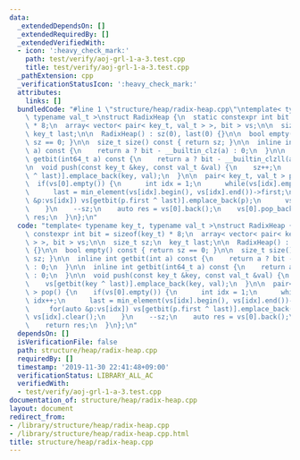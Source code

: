 ```yaml
---
data:
  _extendedDependsOn: []
  _extendedRequiredBy: []
  _extendedVerifiedWith:
  - icon: ':heavy_check_mark:'
    path: test/verify/aoj-grl-1-a-3.test.cpp
    title: test/verify/aoj-grl-1-a-3.test.cpp
  _pathExtension: cpp
  _verificationStatusIcon: ':heavy_check_mark:'
  attributes:
    links: []
  bundledCode: "#line 1 \"structure/heap/radix-heap.cpp\"\ntemplate< typename key_t,\
    \ typename val_t >\nstruct RadixHeap {\n  static constexpr int bit = sizeof(key_t)\
    \ * 8;\n  array< vector< pair< key_t, val_t > >, bit > vs;\n\n  size_t sz;\n \
    \ key_t last;\n\n  RadixHeap() : sz(0), last(0) {}\n\n  bool empty() const { return\
    \ sz == 0; }\n\n  size_t size() const { return sz; }\n\n  inline int getbit(int\
    \ a) const {\n    return a ? bit - __builtin_clz(a) : 0;\n  }\n\n  inline int\
    \ getbit(int64_t a) const {\n    return a ? bit - __builtin_clzll(a) : 0;\n  }\n\
    \n  void push(const key_t &key, const val_t &val) {\n    sz++;\n    vs[getbit(key\
    \ ^ last)].emplace_back(key, val);\n  }\n\n  pair< key_t, val_t > pop() {\n  \
    \  if(vs[0].empty()) {\n      int idx = 1;\n      while(vs[idx].empty()) idx++;\n\
    \      last = min_element(vs[idx].begin(), vs[idx].end())->first;\n      for(auto\
    \ &p:vs[idx]) vs[getbit(p.first ^ last)].emplace_back(p);\n      vs[idx].clear();\n\
    \    }\n    --sz;\n    auto res = vs[0].back();\n    vs[0].pop_back();\n    return\
    \ res;\n  }\n};\n"
  code: "template< typename key_t, typename val_t >\nstruct RadixHeap {\n  static\
    \ constexpr int bit = sizeof(key_t) * 8;\n  array< vector< pair< key_t, val_t\
    \ > >, bit > vs;\n\n  size_t sz;\n  key_t last;\n\n  RadixHeap() : sz(0), last(0)\
    \ {}\n\n  bool empty() const { return sz == 0; }\n\n  size_t size() const { return\
    \ sz; }\n\n  inline int getbit(int a) const {\n    return a ? bit - __builtin_clz(a)\
    \ : 0;\n  }\n\n  inline int getbit(int64_t a) const {\n    return a ? bit - __builtin_clzll(a)\
    \ : 0;\n  }\n\n  void push(const key_t &key, const val_t &val) {\n    sz++;\n\
    \    vs[getbit(key ^ last)].emplace_back(key, val);\n  }\n\n  pair< key_t, val_t\
    \ > pop() {\n    if(vs[0].empty()) {\n      int idx = 1;\n      while(vs[idx].empty())\
    \ idx++;\n      last = min_element(vs[idx].begin(), vs[idx].end())->first;\n \
    \     for(auto &p:vs[idx]) vs[getbit(p.first ^ last)].emplace_back(p);\n     \
    \ vs[idx].clear();\n    }\n    --sz;\n    auto res = vs[0].back();\n    vs[0].pop_back();\n\
    \    return res;\n  }\n};\n"
  dependsOn: []
  isVerificationFile: false
  path: structure/heap/radix-heap.cpp
  requiredBy: []
  timestamp: '2019-11-30 22:41:48+09:00'
  verificationStatus: LIBRARY_ALL_AC
  verifiedWith:
  - test/verify/aoj-grl-1-a-3.test.cpp
documentation_of: structure/heap/radix-heap.cpp
layout: document
redirect_from:
- /library/structure/heap/radix-heap.cpp
- /library/structure/heap/radix-heap.cpp.html
title: structure/heap/radix-heap.cpp
---
```

